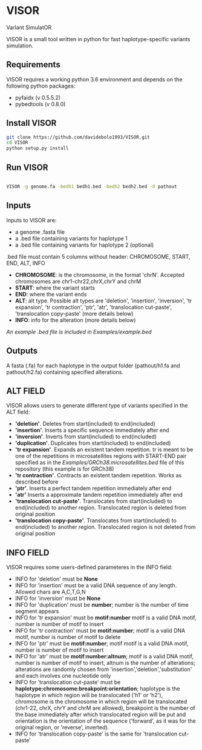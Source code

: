 # VISOR
VarIant SimulatOR


VISOR is a small tool written in python for fast haplotype-specific variants simulation.

## Requirements

VISOR requires a working python 3.6 environment and depends on the following python packages:

- pyfaidx (v 0.5.5.2)
- pybedtools (v 0.8.0)

## Install VISOR

```sh
git clone https://github.com/davidebolo1993/VISOR.git
cd VISOR
python setup.py install

```

## Run VISOR

```sh

VISOR -g genome.fa -bedh1 bedh1.bed -bedh2 bedh2.bed -O pathout

```


## Inputs

Inputs to VISOR are:

- a genome .fasta file
- a .bed file containing variants for haplotype 1
- a .bed file containing variants for haplotype 2 (optional)

.bed file must contain 5 columns without header: CHROMOSOME, START, END, ALT, INFO

- __CHROMOSOME__: is the chromosome, in the format 'chrN'. Accepted chromosomes are chr1-chr22,chrX,chrY and chrM
- __START__: where the variant starts
- __END__: where the variant ends
- __ALT__: alt type. Possible alt types are 'deletion', 'insertion', 'inversion', 'tr expansion', 'tr contraction', 'ptr', 'atr', 'translocation cut-paste', 'translocation copy-paste' (more details below)
- __INFO__: info for the alteration (more details below)

_An example .bed file is included in Examples/example.bed_


## Outputs

A fasta (.fa) for each haplotype in the output folder (pathout/h1.fa and pathout/h2.fa) containing specified alterations.

## ALT FIELD

VISOR allows users to generate different type of variants specified in the ALT field:

- __'deletion'__. Deletes from start(included) to end(included)
- __'insertion'__. Inserts a specific sequence immediately after end
- __'inversion'__. Inverts from start(included) to end(included)
- __'duplication'__. Duplicates from start(included) to end(included)
- __'tr expansion'__. Expands an existent tandem repetition. tr is meant to be one of the repetitions in microsatellites regions with START-END pair specified as in the _Examples/GRCh38.microsatellites.bed_ file of this repository (this example is for GRCh38)
- __'tr contraction'__. Contracts an existent tandem repetition. Works as described before
- __'ptr'__. Inserts a perfect tandem repetition immediately after end
- __'atr'__ Inserts a approximate tandem repetition immediately after end
- __'translocation cut-paste'__. Translocates from start(included) to end(included) to another region. Translocated region is deleted from original position
- __'translocation copy-paste'__. Translocates from start(included) to end(included) to another region. Translocated region is not deleted from original position


## INFO FIELD

VISOR requires some users-defined parameteres in the INFO field:

- INFO for 'deletion' must be __None__
- INFO for 'insertion' must be a valid DNA sequence of any length. Allowed chars are A,C,T,G,N
- INFO for 'inversion' must be __None__
- INFO for 'duplication' must be __number__; number is the number of time segment appears
- INFO for 'tr expansion' must be __motif:number__ motif is a valid DNA motif, number is number of motif to insert
- INFO for 'tr contraction' must be __motif:number__; motif is a valid DNA motif, number is number of motif to delete
- INFO for 'ptr' must be __motif:number__; motif motif is a valid DNA motif, number is number of motif to insert
- INFO for 'atr' must be __motif:number:altnum__; motif is a valid DNA motif, number is number of motif to insert, altnum is the number of alterations; alterations are randomly chosen from 'insertion','deletion','substitution' and each involves one nucleotide only
- INFO for 'translocation cut-paste' must be __haplotype:chromosome:breakpoint:orientation__; haplotype is the haplotype in which region will be translocated ('h1' or 'h2'), chromosome is the chromosome in which region will be translocated (chr1-22, chrX, chrY and chrM are allowed), breakpoint is the number of the base immediately after which translocated region will be put and orientation is the orientation of the sequence ('forward', as it was for the original region, or 'reverse', inverted).
- INFO for 'translocation copy-paste' is the same for 'translocation cut-paste'
